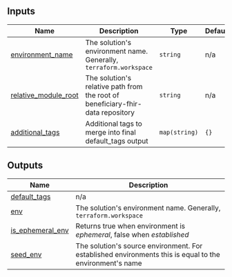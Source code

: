 <!-- BEGIN_TF_DOCS -->
<!-- GENERATED WITH `terraform-docs .`
     Manually updating the README.md will be overwritten.
     For more details, see the file '.terraform-docs.yml' or
     https://terraform-docs.io/user-guide/configuration/
-->
## Inputs

| Name | Description | Type | Default | Required |
|------|-------------|------|---------|:--------:|
| <a name="input_environment_name"></a> [environment_name](#input_environment_name) | The solution's environment name. Generally, `terraform.workspace` | `string` | n/a | yes |
| <a name="input_relative_module_root"></a> [relative_module_root](#input_relative_module_root) | The solution's relative path from the root of beneficiary-fhir-data repository | `string` | n/a | yes |
| <a name="input_additional_tags"></a> [additional_tags](#input_additional_tags) | Additional tags to merge into final default_tags output | `map(string)` | `{}` | no |

<!-- GENERATED WITH `terraform-docs .`
Manually updating the README.md will be overwritten.
For more details, see the file '.terraform-docs.yml' or
https://terraform-docs.io/user-guide/configuration/
-->

## Outputs

| Name | Description |
|------|-------------|
| <a name="output_default_tags"></a> [default_tags](#output_default_tags) | n/a |
| <a name="output_env"></a> [env](#output_env) | The solution's environment name. Generally, `terraform.workspace` |
| <a name="output_is_ephemeral_env"></a> [is_ephemeral_env](#output_is_ephemeral_env) | Returns true when environment is _ephemeral_, false when _established_ |
| <a name="output_seed_env"></a> [seed_env](#output_seed_env) | The solution's source environment. For established environments this is equal to the environment's name |
<!-- END_TF_DOCS -->